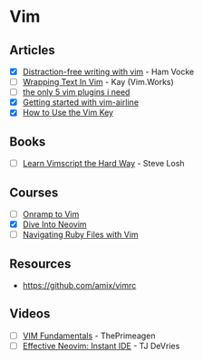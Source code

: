 # Vim

## Articles

- [x] [Distraction-free writing with vim](https://www.hamvocke.com/blog/distraction-free-writing/) - Ham Vocke
- [ ] [Wrapping Text In Vim](https://vim.works/2019/03/16/wrapping-text-in-vim/) - Kay (Vim.Works)
- [ ] [the only 5 vim plugins i need](https://dev.to/hayden/the-only-5-vim-plugins-i-need-4b7h)
- [x] [Getting started with vim-airline](https://tuckerchapman.com/2020/09/15/getting-started-vim-airline/)
- [x] [How to Use the Vim <leader> Key](https://tuckerchapman.com/2018/06/16/how-to-use-the-vim-leader-key/)

## Books

- [ ] [Learn Vimscript the Hard Way](https://learnvimscriptthehardway.stevelosh.com/) - Steve Losh

## Courses

- [ ] [Onramp to Vim](https://thoughtbot.com/upcase/onramp-to-vim)
- [x] [Dive Into Neovim](https://thoughtbot.com/upcase/dive-into-neovim)
- [ ] [Navigating Ruby Files with Vim](https://thoughtbot.com/upcase/navigating-ruby-files-with-vim)

## Resources

- https://github.com/amix/vimrc

## Videos

- [ ] [VIM Fundamentals](https://frontendmasters.com/courses/vim-fundamentals/) - ThePrimeagen
- [ ] [Effective Neovim: Instant IDE](https://www.youtube.com/watch?v=stqUbv-5u2s) - TJ DeVries
